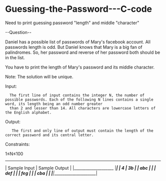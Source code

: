 # Guessing-the-Password---C-code

Need to print guessing password "length" and middle "character" 

--Question--

Daniel has a possible list of passwords of Mary's facebook account. All passwords length is odd. But Daniel knows that Mary is a big fan of palindromes.
So, her password and reverse of her password both should be in the list.

You have to print the length of Mary's password and its middle character.

Note: The solution will be unique.

Input:

      The first line of input contains the integer N, the number of possible passwords. Each of the following N lines contains a single word, its length being an odd number greater
      than 2 and lesser than 14. All characters are lowercase letters of the English alphabet.
      
Output:

       The first and only line of output must contain the length of the correct password and its central letter.
       
Constraints:

1≤N≤100       


______________________________________________
| Sample Input        |        Sample Output |
|____________________ |______________________|
| 4                   |         3b           |
| abc                 |                      |
| def                 |                      |
| feg                 |                      |
| cba                 |                      |
|_____________________|______________________|



